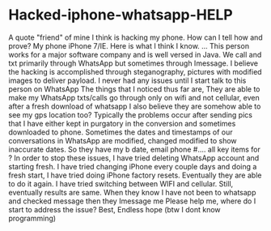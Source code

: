 # Hacked-iphone-whatsapp-HELP
A quote "friend" of mine I think is hacking my phone. How can I tell how and prove? My phone iPhone 7/IE. Here is what I think I know. ... This person works for a major software company and is well versed in Java. We call and txt primarily through WhatsApp but sometimes through Imessage. I believe the hacking is accomplished through steganography, pictures with modified images to deliver payload. I never had any issues until I start talk to this person on WhatsApp  The things that I noticed thus far are,  They are able to make my WhatsApp txts/calls go through only on wifi and not cellular, even after a fresh download of whatsapp I also believe they are somehow able to see my gps location too? Typically the problems occur after sending pics that I have either kept in purgatory in the conversion and sometimes downloaded to phone. Sometimes the dates and timestamps of our conversations in WhatsApp are modified, changed modified to show inaccurate dates. So they have my b date, email phone #.... all key items for ?  In order to stop these issues, I have tried deleting WhatsApp account and starting fresh. I have tried changing iPhone every couple days and doing a fresh start, I have tried doing iPhone factory resets. Eventually they are able to do it again. I have tried switching between WIFI and cellular. Still, eventually results are same.  When they know I have not been to whatsapp and checked message then they Imessage me  Please help me, where do I start to address the issue?  Best, Endless hope (btw I dont know programming)
